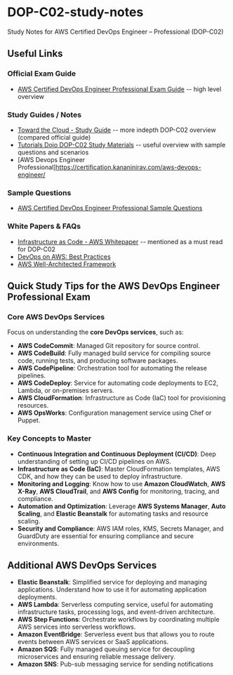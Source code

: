 # DOP-C02-study-notes
Study Notes for AWS Certified DevOps Engineer – Professional (DOP-C02) 

## Useful Links

### Official Exam Guide
- [AWS Certified DevOps Engineer Professional Exam Guide](https://d1.awsstatic.com/training-and-certification/docs-devops/AWS-Certified-DevOps-Engineer-Professional_Exam-Guide.pdf) -- high level overview

### Study Guides / Notes
- [Toward the Cloud - Study Guide](https://towardsthecloud.com/aws-devops-engineer-professional-exam-guide) -- more indepth DOP-C02 overview (compared official guide)
- [Tutorials Dojo DOP-C02 Study Materials](https://tutorialsdojo.com/aws-certified-devops-engineer-professional/) -- useful overview with sample questions and scenarios
- [AWS Devops Engineer Professional]https://certification.kananinirav.com/aws-devops-engineer/

### Sample Questions
- [AWS Certified DevOps Engineer Professional Sample Questions](https://d1.awsstatic.com/training-and-certification/docs-devops-pro/AWS-Certified-DevOps-Engineer-Professional_Sample-Questions.pdf)

### White Papers & FAQs
- [Infrastructure as Code - AWS Whitepaper](https://d1.awsstatic.com/whitepapers/DevOps/infrastructure-as-code.pdf) -- mentioned as a must read for DOP-C02
- [DevOps on AWS: Best Practices](https://aws.amazon.com/devops/what-is-devops)
- [AWS Well-Architected Framework](https://aws.amazon.com/architecture/well-architected/)

## Quick Study Tips for the AWS DevOps Engineer Professional Exam

### Core AWS DevOps Services
Focus on understanding the **core DevOps services**, such as:
- **AWS CodeCommit**: Managed Git repository for source control.
- **AWS CodeBuild**: Fully managed build service for compiling source code, running tests, and producing software packages.
- **AWS CodePipeline**: Orchestration tool for automating the release pipelines.
- **AWS CodeDeploy**: Service for automating code deployments to EC2, Lambda, or on-premises servers.
- **AWS CloudFormation**: Infrastructure as Code (IaC) tool for provisioning resources.
- **AWS OpsWorks**: Configuration management service using Chef or Puppet.

### Key Concepts to Master
- **Continuous Integration and Continuous Deployment (CI/CD)**: Deep understanding of setting up CI/CD pipelines on AWS.
- **Infrastructure as Code (IaC)**: Master CloudFormation templates, AWS CDK, and how they can be used to deploy infrastructure.
- **Monitoring and Logging**: Know how to use **Amazon CloudWatch**, **AWS X-Ray**, **AWS CloudTrail**, and **AWS Config** for monitoring, tracing, and compliance.
- **Automation and Optimization**: Leverage **AWS Systems Manager**, **Auto Scaling**, and **Elastic Beanstalk** for automating tasks and resource scaling.
- **Security and Compliance**: AWS IAM roles, KMS, Secrets Manager, and GuardDuty are essential for ensuring compliance and secure environments.

## Additional AWS DevOps Services

- **Elastic Beanstalk**: Simplified service for deploying and managing applications. Understand how to use it for automating application deployments.
- **AWS Lambda**: Serverless computing service, useful for automating infrastructure tasks, processing logs, and event-driven architecture.
- **AWS Step Functions**: Orchestrate workflows by coordinating multiple AWS services into serverless workflows.
- **Amazon EventBridge**: Serverless event bus that allows you to route events between AWS services or SaaS applications.
- **Amazon SQS**: Fully managed queuing service for decoupling microservices and ensuring reliable message delivery.
- **Amazon SNS**: Pub-sub messaging service for sending notifications
